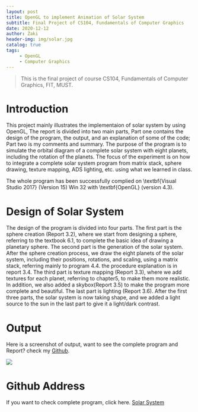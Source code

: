 ```yaml
---
layout: post
title: OpenGL to implement Animation of Solar System
subtitle: Final Project of CS104, Fundamentals of Computer Graphics
date: 2020-12-12
author: Zaki
header-img: img/solar.jpg
catalog: true
tags:
     - OpenGL
     - Computer Graphics
---
```


> This is the final project of course CS104, Fundamentals of Computer Graphics, FIT, MUST. 


# Introduction

This project mainly illustrates the implementaion of solar system by using OpenGL, The report is divided into two main parts, Part one contains the design of the program, the output, and an explanation of some of the code; Part two is my comments and summary. The purpose of the program is to simulate the orbital diagram of a complete solar system with eight planets, including the rotation of the planets. The focus of the experiment is on how to integrate a complete solar system program from matrix stack, sphere drawing, texture mapping, ADS lighting, etc. using what we learned in class.

The whole program has been successfully complied on \textbf{Visual Studio 2017} (Version 15)  Win 32 with \textbf{OpenGL} (version 4.3). 

# Design of Solar System

The design of the program is divided into four parts. The first part is the sphere creation (Report 3.2), where we start from designing a sphere, referring to the textbook 6.1, to complete the basic idea of drawing a planetary sphere. The second part is the generation of the solar system. After the sphere creation process, we draw the eight planets of the solar system, including their positions, rotations, and scaling, using a matrix stack, referring mainly to program 4.4. 
the procedure explanation is in report 3.4. The third part is texture mapping (Report 3.3), where we add textures for each planet, referring to chapter5, to make them more realistic. 
In addition, we also added a skybox(Report 3.5) to make the program more complete and beautiful. The last part is lighting (Report 3.6). After the first three parts, the solar system is now taking shape, and we added a light source to the sun in the last part to give it a light/dark contrast. 

# Output 

Here is a screenshot of output, want to see the complete program and Report? check my <a href="https://github.com/Zaki-Mao/OpenGL-to-implement-Solar-System">Github</a>.

![](https://tva1.sinaimg.cn/large/0081Kckwgy1glnijrzkjtj30l80bugnw.jpg)

# Github Address

If you want to check complete program, click here. <a href="https://github.com/Zaki-Mao/OpenGL-to-implement-Solar-System">Solar System</a>


